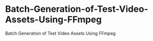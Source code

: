 # Batch-Generation-of-Test-Video-Assets-Using-FFmpeg
Batch Generation of Test Video Assets Using FFmpeg

